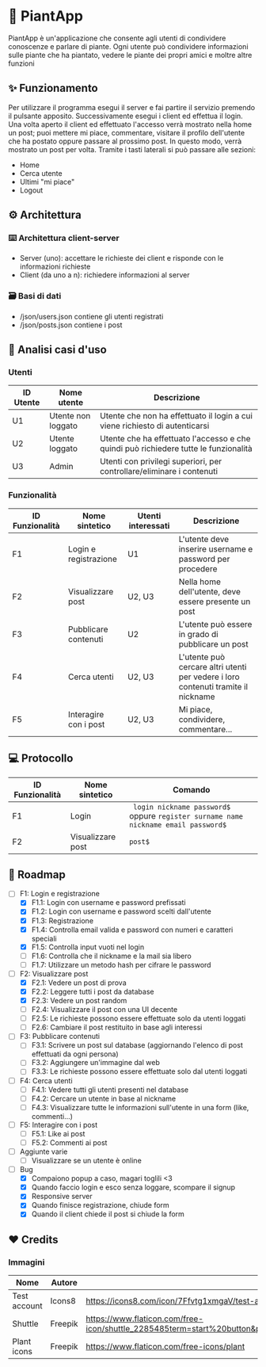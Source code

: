# 🌵 PiantApp
<!--Hai mai voluto--> 
PiantApp è un'applicazione che consente agli utenti di condividere conoscenze e parlare di piante. Ogni utente può condividere informazioni sulle piante che ha piantato, vedere le piante dei propri amici e moltre altre funzioni

## ✨ Funzionamento
Per utilizzare il programma esegui il server e fai partire il servizio premendo il pulsante apposito. Successivamente esegui i client ed effettua il login.
Una volta aperto il client ed effettuato l'accesso verrà mostrato nella home un post; puoi mettere mi piace, commentare, visitare il profilo dell'utente che ha postato oppure passare al prossimo post. In questo modo, verrà mostrato un post per volta.
Tramite i tasti laterali si può passare alle sezioni:
  - Home
  - Cerca utente
  - Ultimi "mi piace"
  - Logout

## ⚙️ Architettura
### ⌨️ Architettura client-server
 - Server (uno): accettare le richieste dei client e risponde con le informazioni richieste
 - Client (da uno a n): richiedere informazioni al server
### 🗃️ Basi di dati
 - /json/users.json contiene gli utenti registrati
 - /json/posts.json contiene i post

## 🔎 Analisi casi d'uso 

### Utenti
| ID Utente | Nome utente        | Descrizione                                                                          |
| --------- | ------------------ | ------------------------------------------------------------------------------------ |
| U1        | Utente non loggato | Utente che non ha effettuato il login a cui viene richiesto di autenticarsi          |
| U2        | Utente loggato     | Utente che ha effettuato l'accesso e che quindi può richiedere tutte le funzionalità |
| U3        | Admin              | Utenti con privilegi superiori, per controllare/eliminare i contenuti                |

### Funzionalità
| ID Funzionalità | Nome sintetico        | Utenti interessati | Descrizione                                                                        |
| --------------- | --------------------- | ------------------ | ---------------------------------------------------------------------------------- |
| F1              | Login e registrazione | U1                 | L'utente deve inserire username e password per procedere                           |
| F2              | Visualizzare post     | U2, U3             | Nella home dell'utente, deve essere presente un post                               |
| F3              | Pubblicare contenuti  | U2                 | L'utente può essere in grado di pubblicare un post                                 |
| F4              | Cerca utenti          | U2, U3             | L'utente può cercare altri utenti per vedere i loro contenuti tramite il nickname  |
| F5              | Interagire con i post | U2, U3             | Mi piace, condividere, commentare...                                               |

## 💻 Protocollo
| ID Funzionalità | Nome sintetico        | Comando                                                                                       |
| --------------- | --------------------- | --------------------------------------------------------------------------------------------- |
| F1              | Login                 | ``` login nickname password$``` oppure ``` register surname name nickname email password$ ``` |
| F2              | Visualizzare post     | ``` post$ ```                                                                                 | 

## 🚀 Roadmap
- [ ] F1: Login e registrazione
  - [X] F1.1: Login con username e password prefissati
  - [X] F1.2: Login con username e password scelti dall'utente
  - [X] F1.3: Registrazione
  - [X] F1.4: Controlla email valida e password con numeri e caratteri speciali
  - [X] F1.5: Controlla input vuoti nel login
  - [ ] F1.6: Controlla che il nickname e la mail sia libero
  - [ ] F1.7: Utilizzare un metodo hash per cifrare le password
- [ ] F2: Visualizzare post
  - [X] F2.1: Vedere un post di prova
  - [X] F2.2: Leggere tutti i post da database
  - [X] F2.3: Vedere un post random
  - [ ] F2.4: Visualizzare il post con una UI decente
  - [ ] F2.5: Le richieste possono essere effettuate solo da utenti loggati
  - [ ] F2.6: Cambiare il post restituito in base agli interessi
- [ ] F3: Pubblicare contenuti
  - [ ] F3.1: Scrivere un post sul database (aggiornando l'elenco di post effettuati da ogni persona)
  - [ ] F3.2: Aggiungere un'immagine dal web
  - [ ] F3.3: Le richieste possono essere effettuate solo dal utenti loggati
- [ ] F4: Cerca utenti
  - [ ] F4.1: Vedere tutti gli utenti presenti nel database
  - [ ] F4.2: Cercare un utente in base al nickname
  - [ ] F4.3: Visualizzare tutte le informazioni sull'utente in una form (like, commenti...)
- [ ] F5: Interagire con i post
  - [ ] F5.1: Like ai post
  - [ ] F5.2: Commenti ai post
- [ ] Aggiunte varie
  - [ ] Visualizzare se un utente è online
- [ ] Bug
  - [X] Compaiono popup a caso, magari toglili <3
  - [X] Quando faccio login e esco senza loggare, scompare il signup
  - [X] Responsive server
  - [X] Quando finisce registrazione, chiude form
  - [X] Quando il client chiede il post si chiude la form

## ❤️ Credits
### Immagini
| Nome            | Autore          | Link                                              |
| --------------- | --------------- | ------------------------------------------------- |
| Test account    | Icons8          | https://icons8.com/icon/7Ffvtg1xmgaV/test-account |
| Shuttle         | Freepik         | https://www.flaticon.com/free-icon/shuttle_2285485term=start%20button&page=1&position=1&page=1&position=1&related_id=2285485&origin=tag | 
| Plant icons	| Freepik		| https://www.flaticon.com/free-icons/plant
